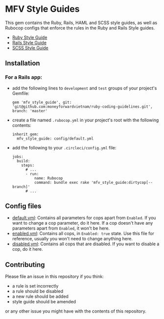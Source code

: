 # MFV Style Guides

This gem contains the Ruby, Rails, HAML and SCSS style guides, as well as Rubocop configs that enforce the rules in the Ruby and Rails Style guides.

* [Ruby Style Guide](mfv_ruby_style_guide.md)
* [Rails Style Guide](mfv_rails_style_guide.md)
* [SCSS Style Guide](mfv_scss_style_guide.md)

## Installation

### For a Rails app:

- add the following lines to `development` and `test` groups of your project's Gemfile:
  ```
  gem 'mfv_style_guide', git: 'git@github.com:moneyforwardvietnam/ruby-coding-guidelines.git', branch: 'master'
  ```
- create a file named `.rubocop.yml` in your project's root with the following contents:
  ```
  inherit_gem:
    mfv_style_guide: config/default.yml
  ```
- add the following to your `.circleci/config.yml` file:
  ```
  jobs:
    build:
      steps:
        # ...
        - run:
            name: Rubocop
            command: bundle exec rake 'mfv_style_guide:dirtycop[--branch]'
        # ...
  ```

## Config files

- [default.yml](config/default.yml):
    Contains all parameters for cops apart from `Enabled`. If you want to change a cop parameter, do it here. If a cop doesn't have any parameters apart from `Enabled`, it won't be here.
- [enabled.yml](config/enabled.yml):
    Contains all cops, in `Enabled: true` state. Use this file for reference, usually you won't need to change anything here.
- [disabled.yml](config/disabled.yml):
    Contains all cops that are disabled. If you want to disable a cop, do it here.

## Contributing

Please file an issue in this repository if you think:

- a rule is set incorrectly
- a rule should be disabled
- a new rule should be added
- style guide should be amended

or any other issue you might have with the contents of this repository.

